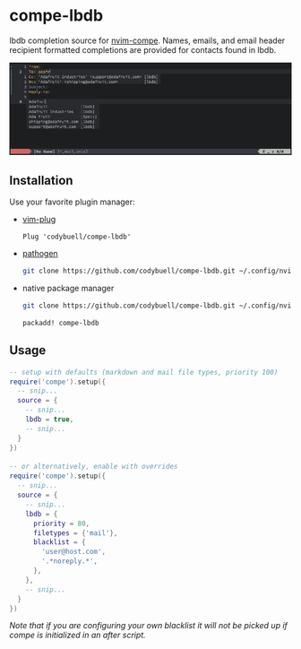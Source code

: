 compe-lbdb
==========

lbdb completion source for [nvim-compe](https://github.com/hrsh7th/nvim-compe). Names, emails, and email header recipient formatted completions are provided for contacts found in lbdb.

![screenshot](images/screenshot.png)

Installation
------------

Use your favorite plugin manager:

- [vim-plug](https://github.com/junegunn/vim-plug)
  ```vim
  Plug 'codybuell/compe-lbdb'
  ```
- [pathogen](https://github.com/tpope/vim-pathogen)
  ```bash
  git clone https://github.com/codybuell/compe-lbdb.git ~/.config/nvim/bundle/compe-lbdb
  ```
- native package manager
  ```bash
  git clone https://github.com/codybuell/compe-lbdb.git ~/.config/nvim/pack/bundle/opt/compe-lbdb
  ```
  ```vim
  packadd! compe-lbdb
  ```

Usage
-----
```lua
-- setup with defaults (markdown and mail file types, priority 100)
require('compe').setup({
  -- snip...
  source = {
    -- snip...
    lbdb = true,
    -- snip...
  }
})

-- or alternatively, enable with overrides
require('compe').setup({
  -- snip...
  source = {
    -- snip...
    lbdb = {
      priority = 80,
      filetypes = {'mail'},
      blacklist = {
        'user@host.com',
        '.*noreply.*',
      },
    },
    -- snip...
  }
})
```
_Note that if you are configuring your own blacklist it will not be picked up if compe is initialized in an after script._

